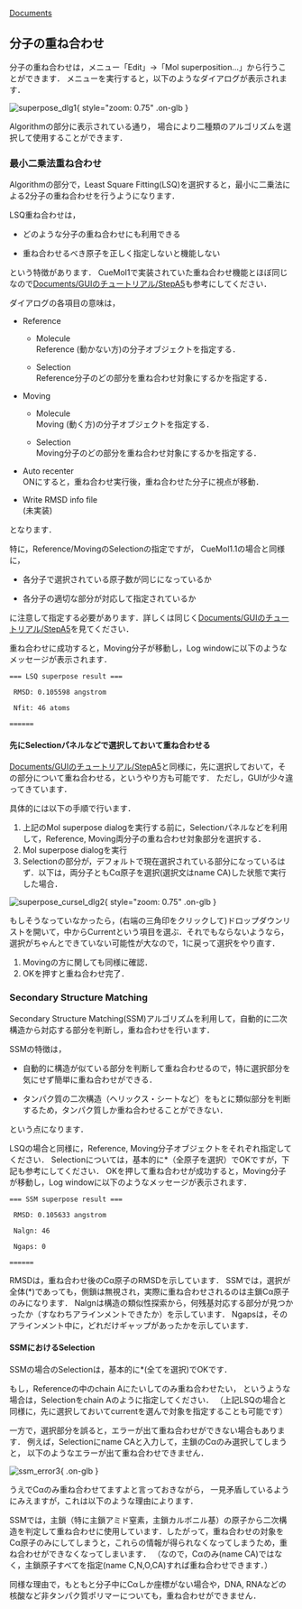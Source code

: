 [Documents](../../Documents)

## 分子の重ね合わせ
分子の重ね合わせは，メニュー「Edit」→「Mol superposition...」から行うことができます．
メニューを実行すると，以下のようなダイアログが表示されます．

![superpose_dlg1](../../assets/images/cuemol2/MolSuperpose/superpose_dlg1.png){ style="zoom: 0.75" .on-glb }

Algorithmの部分に表示されている通り，
場合により二種類のアルゴリズムを選択して使用することができます．


### 最小二乗法重ね合わせ
Algorithmの部分で，Least Square Fitting(LSQ)を選択すると，最小に二乗法による2分子の重ね合わせを行うようになります．

LSQ重ね合わせは，

-  どのような分子の重ね合わせにも利用できる

-  重ね合わせるべき原子を正しく指定しないと機能しない

という特徴があります．
CueMol1で実装されていた重ね合わせ機能とほぼ同じなので[Documents/GUIのチュートリアル/StepA5](../../Documents/GUIのチュートリアル/StepA5)も参考にしてください．

ダイアログの各項目の意味は，

- Reference

    -  Molecule<br />
Reference (動かない方)の分子オブジェクトを指定する．

    -  Selection<br />
Reference分子のどの部分を重ね合わせ対象にするかを指定する．

- Moving

    -  Molecule<br />
Moving (動く方)の分子オブジェクトを指定する．

    -  Selection<br />
Moving分子のどの部分を重ね合わせ対象にするかを指定する．

-  Auto recenter<br />
ONにすると，重ね合わせ実行後，重ね合わせた分子に視点が移動．

-  Write RMSD info file<br />
(未実装)

となります．

特に，Reference/MovingのSelectionの指定ですが，
CueMol1.1の場合と同様に，

-  各分子で選択されている原子数が同じになっているか

-  各分子の適切な部分が対応して指定されているか

に注意して指定する必要があります．詳しくは同じく[Documents/GUIのチュートリアル/StepA5](../../Documents/GUIのチュートリアル/StepA5)を見てください．

重ね合わせに成功すると，Moving分子が移動し，Log windowに以下のようなメッセージが表示されます．
```
=== LSQ superpose result ===
```
```
 RMSD: 0.105598 angstrom
```
```
 Nfit: 46 atoms
```
```
======
```


#### 先にSelectionパネルなどで選択しておいて重ね合わせる
[Documents/GUIのチュートリアル/StepA5](../../Documents/GUIのチュートリアル/StepA5)と同様に，先に選択しておいて，その部分について重ね合わせる，というやり方も可能です．
ただし，GUIが少々違ってきています．

具体的には以下の手順で行います．

1.  上記のMol superpose dialogを実行する前に，Selectionパネルなどを利用して，Reference, Moving両分子の重ね合わせ対象部分を選択する．
1.  Mol superpose dialogを実行
1.  Selectionの部分が，デフォルトで現在選択されている部分になっているはず．以下は，両分子ともCα原子を選択(選択文はname CA)した状態で実行した場合．

![superpose_cursel_dlg2](../../assets/images/cuemol2/MolSuperpose/superpose_cursel_dlg2.png){ style="zoom: 0.75" .on-glb }

もしそうなっていなかったら，(右端の三角印をクリックして)ドロップダウンリストを開いて，中からCurrentという項目を選ぶ．それでもならないようなら，選択がちゃんとできていない可能性が大なので，1に戻って選択をやり直す．
1.  Movingの方に関しても同様に確認．
1.  OKを押すと重ね合わせ完了．



### Secondary Structure Matching
Secondary Structure Matching(SSM)アルゴリズムを利用して，自動的に二次構造から対応する部分を判断し，重ね合わせを行います．

SSMの特徴は，

-  自動的に構造が似ている部分を判断して重ね合わせるので，特に選択部分を気にせず簡単に重ね合わせができる．

-  タンパク質の二次構造（ヘリックス・シートなど）をもとに類似部分を判断するため，タンパク質しか重ね合わせることができない．

という点になります．

LSQの場合と同様に，Reference, Moving分子オブジェクトをそれぞれ指定してください．
Selectionについては，基本的に*（全原子を選択）でOKですが，下記も参考にしてください．
OKを押して重ね合わせが成功すると，Moving分子が移動し，Log windowに以下のようなメッセージが表示されます．
```
=== SSM superpose result ===
```
```
 RMSD: 0.105633 angstrom
```
```
 Nalgn: 46
```
```
 Ngaps: 0
```
```
======
```
RMSDは，重ね合わせ後のCα原子のRMSDを示しています．
SSMでは，選択が全体(*)であっても，側鎖は無視され，実際に重ね合わせされるのは主鎖Cα原子のみになります．
Nalgnは構造の類似性探索から，何残基対応する部分が見つかったか（すなわちアラインメントできたか）を示しています．
Ngapsは，そのアラインメント中に，どれだけギャップがあったかを示しています．

#### SSMにおけるSelection
SSMの場合のSelectionは，基本的に*(全てを選択)でOKです．

もし，Referenceの中のchain Aにたいしてのみ重ね合わせたい，
というような場合は，Selectionをchain Aのように指定してください．
（上記LSQの場合と同様に，先に選択しておいてcurrentを選んで対象を指定することも可能です）

一方で，選択部分を誤ると，エラーが出て重ね合わせができない場合もあります．
例えば，Selectionにname CAと入力して，主鎖のCαのみ選択してしまうと，
以下のようなエラーが出て重ね合わせできません．

![ssm_error3](../../assets/images/cuemol2/MolSuperpose/ssm_error3.png){ .on-glb }

うえでCαのみ重ね合わせてますよと言っておきながら，
一見矛盾しているようにみえますが，これは以下のような理由によります．

SSMでは，主鎖（特に主鎖アミド窒素，主鎖カルボニル基）の原子から二次構造を判定して重ね合わせに使用しています．したがって，重ね合わせの対象をCα原子のみにしてしまうと，これらの情報が得られなくなってしまうため，重ね合わせができなくなってしまいます．
（なので，Cαのみ(name CA)ではなく，主鎖原子すべてを指定(name C,N,O,CA)すれば重ね合わせできます．）

同様な理由で，もともと分子中にCαしか座標がない場合や，DNA, RNAなどの核酸など非タンパク質ポリマーについても，重ね合わせができません．
